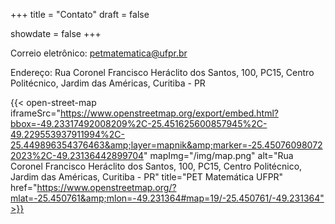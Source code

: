 +++
title = "Contato"
draft = false

showdate = false
+++

Correio eletrônico: [petmatematica@ufpr.br](mailto:petmatematica@ufpr.br)

Endereço: Rua Coronel Francisco Heráclito dos Santos, 100, PC15, Centro Politécnico, Jardim das Américas, Curitiba - PR

{{< open-street-map iframeSrc="https://www.openstreetmap.org/export/embed.html?bbox=-49.23317492008209%2C-25.451625600857945%2C-49.229553937911994%2C-25.449896354376463&amp;layer=mapnik&amp;marker=-25.450760980722023%2C-49.23136442899704" mapImg="/img/map.png" alt="Rua Coronel Francisco Heráclito dos Santos, 100, PC15, Centro Politécnico, Jardim das Américas, Curitiba - PR" title="PET Matemática UFPR" href="https://www.openstreetmap.org/?mlat=-25.450761&amp;mlon=-49.231364#map=19/-25.450761/-49.231364">}}